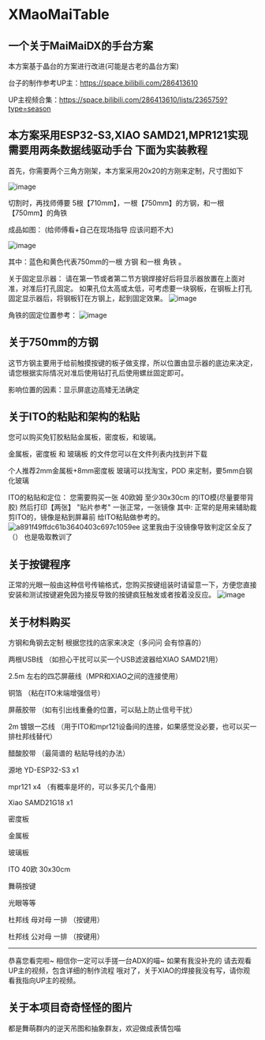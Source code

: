 # XMaoMaiTable
一个关于MaiMaiDX的手台方案
------------------------------------------------------------
本方案基于晶台的方案进行改进(可能是古老的晶台方案)

台子的制作参考UP主：https://space.bilibili.com/286413610

UP主视频合集：https://space.bilibili.com/286413610/lists/2365759?type=season

本方案采用ESP32-S3,XIAO SAMD21,MPR121实现
需要用两条数据线驱动手台
下面为实装教程
--------------------------------------------------------------
首先，你需要两个三角方刚架，本方案采用20x20的方刚来定制，尺寸图如下

![image](https://github.com/user-attachments/assets/4a3db399-a73a-43a0-abbb-a8eafeaabe46)

切割时，再找师傅要  5根【710mm】，一根【750mm】的方钢，和一根【750mm】的角铁

成品如图： (给师傅看+自己在现场指导 应该问题不大)


![image](https://github.com/user-attachments/assets/3a9a49b0-5175-4b00-a4c6-36a4be49fe8c)


其中：蓝色和黄色代表750mm的一根 方钢 和一根 角铁 。

关于固定显示器：
请在第一节或者第二节方钢焊接好后将显示器放置在上面对准，对准后打孔固定。
如果孔位太高或太低，可考虑要一块钢板，在钢板上打孔固定显示器后，将钢板钉在方钢上，起到固定效果。
![image](https://github.com/user-attachments/assets/f0bda955-bf02-4e26-8a49-fbf2d477fa07)


角铁的固定位置参考：
![image](https://github.com/user-attachments/assets/119a36e7-0df8-49bf-a089-70a2d4f407ff)

关于750mm的方钢
-
这节方钢主要用于给前触摸按键的板子做支撑，所以位置由显示器的底边来决定，请您根据实际情况对准后使用钻打孔后使用螺丝固定即可。

影响位置的因素：显示屏底边高矮无法确定

关于ITO的粘贴和架构的粘贴
-
您可以购买免钉胶粘贴金属板，密度板，和玻璃。

金属板，密度板 和 玻璃板 的文件您可以在文件列表内找到并下载

个人推荐2mm金属板+8mm密度板
玻璃可以找淘宝，PDD 来定制，要5mm白钢化玻璃

ITO的粘贴和定位：
您需要购买一张 40欧姆 至少30x30cm 的ITO模(尽量要带背胶)
然后打印【两张】 "贴片参考" 一张正常，一张镜像
其中: 正常的是用来辅助裁剪ITO的，镜像是粘到屏幕前 给ITO粘贴做参考的。
![a891f49ffdc61b3640403c697c1059ee](https://github.com/user-attachments/assets/af15a86e-38da-4231-a40a-a589b33c54ad)
这里我由于没镜像导致判定区全反了（） 也是吸取教训了

关于按键程序
-
正常的光眼一般由这种信号传输格式，您购买按键组装时请留意一下，方便您直接安装和测试按键避免因为接反导致的按键疯狂触发或者按着没反应。
![image](https://github.com/user-attachments/assets/ce9a8840-bfd1-4022-b11f-08f1323eac2e)



关于材料购买
-----------------------------
方钢和角钢去定制  根据您找的店家来决定（多问问 会有惊喜的）

两根USB线 （如担心干扰可以买一个USB滤波器给XIAO SAMD21用）

2.5m 左右的四芯屏蔽线（MPR和XIAO之间的连接使用）

铜箔 （粘在ITO末端增强信号）

屏蔽胶带 （如有引出线重叠的位置，可以贴上防止信号干扰）

2m 镀银一芯线 （用于ITO和mpr121设备间的连接，如果感觉没必要，也可以买一排杜邦线替代）

醋酸胶带 （最简谱的 粘贴导线的办法）

源地 YD-ESP32-S3 x1

mpr121 x4 （有概率是坏的，可以多买几个备用）

Xiao SAMD21G18 x1

密度板

金属板

玻璃板

ITO 40欧 30x30cm

舞萌按键

光眼等等

杜邦线 母对母 一排 （按键用）

杜邦线 公对母 一排 （按键用）

---------------------------------------------------------------------------------

 恭喜您看完啦~ 相信你一定可以手搓一台ADX的喵~ 
 如果有我没补充的 请去观看UP主的视频，包含详细的制作流程
 哦对了，关于XIAO的焊接我没有写，请你观看我指向UP主的视频。

关于本项目奇奇怪怪的图片
-
都是舞萌群内的逆天吊图和抽象群友，欢迎做成表情包喵
